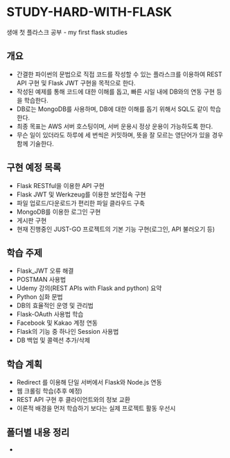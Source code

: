 # STUDY-HARD-WITH-FLASK
생애 첫 플라스크 공부 - my first flask studies

## 개요
- 간결한 파이썬의 문법으로 직접 코드를 작성할 수 있는 플라스크를 이용하여 REST API 구현 및 Flask JWT 구현을 목적으로 한다.
- 작성된 예제를 통해 코드에 대한 이해를 돕고, 빠른 시일 내에 DB와의 연동 구현 등을 학습한다.
- DB로는 MongoDB를 사용하며, DB에 대한 이해를 돕기 위해서 SQL도 같이 학습한다.
- 최종 목표는 AWS 서버 호스팅이며, 서버 운용시 정상 운용이 가능하도록 한다.
- 무슨 일이 있더라도 하루에 세 번씩은 커밋하며, 뜻을 잘 모르는 영단어가 있을 경우 함께 기술한다.

## 구현 예정 목록
- Flask RESTful을 이용한 API 구현
- Flask JWT 및 Werkzeug를 이용한 보안접속 구현
- 파일 업로드/다운로드가 편리한 파일 클라우드 구축
- MongoDB를 이용한 로그인 구현
- 게시판 구현
- 현재 진행중인 JUST-GO 프로젝트의 기본 기능 구현(로그인, API 불러오기 등)

## 학습 주제
- Flask_JWT 오류 해결
- POSTMAN 사용법
- Udemy 강의(REST APIs with Flask and python) 요약
- Python 심화 문법
- DB의 효율적인 운영 및 관리법
- Flask-OAuth 사용법 학습
- Facebook 및 Kakao 계정 연동
- Flask의 기능 중 하나인 Session 사용법
- DB 백업 및 콜렉션 추가/삭제

## 학습 계획
- Redirect 를 이용해 단일 서버에서 Flask와 Node.js 연동
- 웹 크롤링 학습(추후 예정)
- REST API 구현 후 클라이언트와의 정보 교환
- 이론적 배경을 먼저 학습하기 보다는 실제 프로젝트 활동 우선시

## 폴더별 내용 정리
- 
